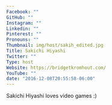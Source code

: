 ```yaml
---
Facebook: ""
GitHub: ""
Instagram: ""
Linkedin: ""
Pinterest: ""
Pronouns: ""
Thumbnail: img/host/sakih_edited.jpg
Title: Sakichi Hiyashi
Twitter: ""
Type: host
Website: https://bridgetkromhout.com/
YouTube: ""
date: "2016-12-08T20:55:58-06:00"
---
```

Sakichi Hiyashi loves video games :)